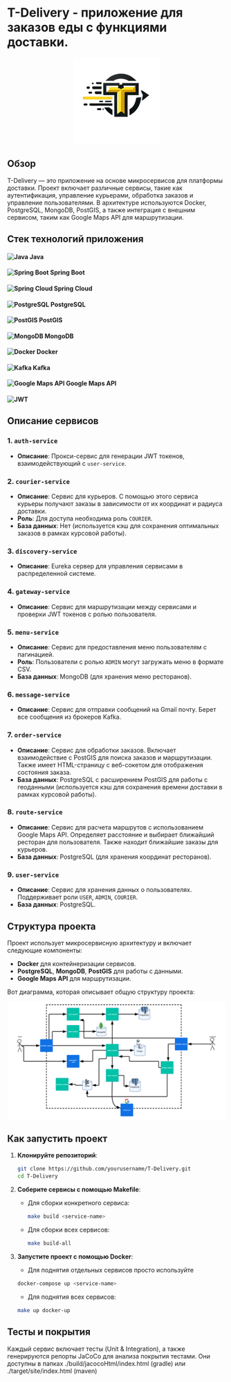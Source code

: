 # T-Delivery - приложение для заказов еды с функциями доставки.

<div align="center">
    <img src="assets/t-delivery.png" alt="Логотип" width="200"/>
</div>

## Обзор
T-Delivery — это приложение на основе микросервисов для платформы 
доставки. Проект включает различные сервисы, 
такие как аутентификация, управление курьерами, 
обработка заказов и управление пользователями. 
В архитектуре используются Docker, PostgreSQL, MongoDB, PostGIS, 
а также интеграция с внешним сервисом, таким как Google Maps API 
для маршрутизации.

## Стек технологий приложения

#### ![Java](https://img.shields.io/badge/Java-%23ED8B00.svg?style=for-the-badge&logo=openjdk&logoColor=white) Java
#### ![Spring Boot](https://img.shields.io/badge/Spring%20Boot-%236DB33F.svg?style=for-the-badge&logo=springboot&logoColor=white) Spring Boot 
#### ![Spring Cloud](https://img.shields.io/badge/Spring%20Cloud-%236DB33F.svg?style=for-the-badge&logo=spring&logoColor=white) Spring Cloud
#### ![PostgreSQL](https://img.shields.io/badge/PostgreSQL-%23336791.svg?style=for-the-badge&logo=postgresql&logoColor=white) PostgreSQL
#### ![PostGIS](https://img.shields.io/badge/PostGIS-%23336791.svg?style=for-the-badge&logo=postgresql&logoColor=white) PostGIS
#### ![MongoDB](https://img.shields.io/badge/MongoDB-%2347A248.svg?style=for-the-badge&logo=mongodb&logoColor=white) MongoDB
#### ![Docker](https://img.shields.io/badge/Docker-%232496ED.svg?style=for-the-badge&logo=docker&logoColor=white) Docker
#### ![Kafka](https://img.shields.io/badge/Apache%20Kafka-%23231F20.svg?style=for-the-badge&logo=apache-kafka&logoColor=white) Kafka
#### ![Google Maps API](https://img.shields.io/badge/Google%20Maps%20API-%234285F4.svg?style=for-the-badge&logo=googlemaps&logoColor=white) Google Maps API
#### ![JWT](https://img.shields.io/badge/JWT-%23000000.svg?style=for-the-badge&logo=jsonwebtokens&logoColor=white) 

## Описание сервисов

### 1. `auth-service`
- **Описание**: Прокси-сервис для генерации JWT токенов, взаимодействующий с `user-service`.

### 2. `courier-service`
- **Описание**: Сервис для курьеров. С помощью этого сервиса курьеры получают заказы в зависимости от их координат и радиуса доставки.
- **Роль**: Для доступа необходима роль `COURIER`.
- **База данных**: Нет (используется кэш для сохранения оптимальных заказов в рамках курсовой работы).

### 3. `discovery-service`
- **Описание**: Eureka сервер для управления сервисами в распределенной системе.

### 4. `gateway-service`
- **Описание**: Сервис для маршрутизации между сервисами и проверки JWT токенов с ролью пользователя.

### 5. `menu-service`
- **Описание**: Сервис для предоставления меню пользователям с пагинацией.
- **Роль**: Пользователи с ролью `ADMIN` могут загружать меню в формате CSV.
- **База данных**: MongoDB (для хранения меню ресторанов).

### 6. `message-service`
- **Описание**: Сервис для отправки сообщений на Gmail почту. Берет все сообщения из брокеров Kafka.

### 7. `order-service`
- **Описание**: Сервис для обработки заказов. Включает взаимодействие с PostGIS для поиска заказов и маршрутизации. Также имеет HTML-страницу с веб-сокетом для отображения состояния заказа.
- **База данных**: PostgreSQL с расширением PostGIS для работы с геоданными (используется кэш для сохранения времени доставки в рамках курсовой работы).

### 8. `route-service`
- **Описание**: Сервис для расчета маршрутов с использованием Google Maps API. Определяет расстояние и выбирает ближайший ресторан для пользователя. Также находит ближайшие заказы для курьеров.
- **База данных**: PostgreSQL (для хранения координат ресторанов).

### 9. `user-service`
- **Описание**: Сервис для хранения данных о пользователях. Поддерживает роли `USER`, `ADMIN`, `COURIER`.
- **База данных**: PostgreSQL.

## Структура проекта

Проект использует микросервисную архитектуру и включает следующие компоненты:
- **Docker** для контейнеризации сервисов.
- **PostgreSQL**, **MongoDB**, **PostGIS** для работы с данными.
- **Google Maps API** для маршрутизации.

Вот диаграмма, которая описывает общую структуру проекта:

![Структура проекта](/assets/project-diagram.png)

## Как запустить проект

1. **Клонируйте репозиторий**:
    ```bash
    git clone https://github.com/yourusername/T-Delivery.git
    cd T-Delivery
    ```

2. **Соберите сервисы с помощью Makefile**:

    - Для сборки конкретного сервиса:
      ```bash
      make build <service-name>
      ```

    - Для сборки всех сервисов:
      ```bash
      make build-all
      ```

3. **Запустите проект с помощью Docker**:
    - Для поднятия отдельных сервисов просто используйте 
    ```bash
    docker-compose up <service-name>
   ```
    - Для поднятия всех сервисов:
    ```bash
    make up docker-up
    ```

## Тесты и покрытия

Каждый сервис включает тесты (Unit & Integration), а также генерируются репорты JaCoCo для анализа покрытия тестами. 
Они доступны в папках ./build/jacocoHtml/index.html (gradle) или ./target/site/index.html (maven)

